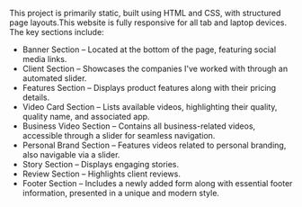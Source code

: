 This project is primarily static, built using HTML and CSS, with structured page layouts.This website is fully responsive for all tab and laptop devices. The key sections include:

* Banner Section – Located at the bottom of the page, featuring social media links.
* Client Section – Showcases the companies I've worked with through an automated slider.
* Features Section – Displays product features along with their pricing details.
* Video Card Section – Lists available videos, highlighting their quality, quality name, and associated app.
* Business Video Section – Contains all business-related videos, accessible through a slider for seamless navigation.
* Personal Brand Section – Features videos related to personal branding, also navigable via a slider.
* Story Section – Displays engaging stories.
* Review Section – Highlights client reviews.
* Footer Section – Includes a newly added form along with essential footer information, presented in a unique and modern style.